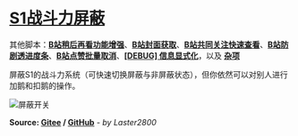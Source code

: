 # [S1战斗力屏蔽](https://greasyfork.org/zh-CN/scripts/394407)

其他脚本：**[B站稍后再看功能增强](https://greasyfork.org/zh-CN/scripts/395456)**、**[B站封面获取](https://greasyfork.org/zh-CN/scripts/395575)**、**[B站共同关注快速查看](https://greasyfork.org/zh-CN/scripts/428453)**、**[B站防剧透进度条](https://greasyfork.org/zh-CN/scripts/411092)**、**[B站点赞批量取消](https://greasyfork.org/zh-CN/scripts/445754)**、**[[DEBUG] 信息显式化](https://greasyfork.org/zh-CN/scripts/429521)**，以及 **[杂项](https://greasyfork.org/zh-CN/scripts?language=all&set=470770)**

屏蔽S1的战斗力系统（可快速切换屏蔽与非屏蔽状态），但你依然可以对别人进行加鹅和扣鹅的操作。

![屏蔽开关](https://gitee.com/liangjiancang/userscript/raw/master/script/S1EShield/screenshot/屏蔽开关-p)

**Source: [Gitee](https://gitee.com/liangjiancang/userscript/tree/master/script/S1EShield) / [GitHub](https://github.com/liangjiancang/userscript/tree/master/script/S1EShield)** - *by Laster2800*
